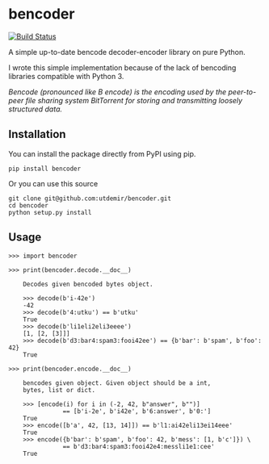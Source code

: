 bencoder
========
[![Build Status](https://travis-ci.org/utdemir/bencoder.svg?branch=master)](https://travis-ci.org/utdemir/bencoder)

A simple up-to-date bencode decoder-encoder library on pure Python.

I wrote this simple implementation because of the lack of bencoding libraries compatible with Python 3.

*Bencode (pronounced like B encode) is the encoding used by the peer-to-peer file sharing system BitTorrent for storing and transmitting loosely structured data.*

Installation
------------

You can install the package directly from PyPI using pip.

    pip install bencoder

Or you can use this source

    git clone git@github.com:utdemir/bencoder.git
    cd bencoder 
    python setup.py install

Usage
-----

    >>> import bencoder

    >>> print(bencoder.decode.__doc__)

        Decodes given bencoded bytes object.
    
        >>> decode(b'i-42e')
        -42
        >>> decode(b'4:utku') == b'utku'
        True
        >>> decode(b'li1eli2eli3eeee')
        [1, [2, [3]]]
        >>> decode(b'd3:bar4:spam3:fooi42ee') == {b'bar': b'spam', b'foo': 42}
        True
        
    >>> print(bencoder.encode.__doc__)

        bencodes given object. Given object should be a int,
        bytes, list or dict.

        >>> [encode(i) for i in (-2, 42, b"answer", b"")]             
                   == [b'i-2e', b'i42e', b'6:answer', b'0:']
        True
        >>> encode([b'a', 42, [13, 14]]) == b'l1:ai42eli13ei14eee'
        True
        >>> encode({b'bar': b'spam', b'foo': 42, b'mess': [1, b'c']}) \
                   == b'd3:bar4:spam3:fooi42e4:messli1e1:cee'
        True

